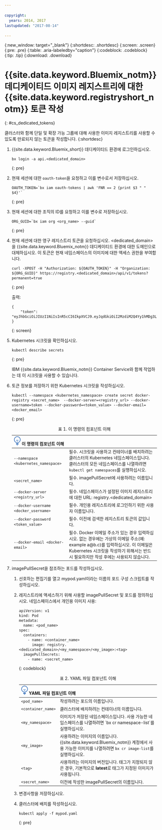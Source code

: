 ```yaml
---

copyright:
  years: 2014, 2017
lastupdated: "2017-08-14"

---
```


{:new_window: target="_blank"}
{:shortdesc: .shortdesc}
{:screen: .screen}
{:pre: .pre}
{:table: .aria-labeledby="caption"}
{:codeblock: .codeblock}
{:tip: .tip} 
{:download: .download}


# {{site.data.keyword.Bluemix_notm}} 데디케이티드 이미지 레지스트리에 대한 {{site.data.keyword.registryshort_notm}} 토큰 작성
{: #cs_dedicated_tokens}

클러스터와 함께 단일 및 확장 가능 그룹에 대해 사용한 이미지 레지스트리를 사용할 수 있도록 만료되지 않는 토큰을 작성합니다.
{:shortdesc}

1.  {{site.data.keyword.Bluemix_short}} 데디케이티드 환경에 로그인하십시오. 

    ```
    bx login -a api.<dedicated_domain>
    ```
    {: pre}

2.  현재 세션에 대한 `oauth-token`을 요청하고 이를 변수로서 저장하십시오. 

    ```
    OAUTH_TOKEN=`bx iam oauth-tokens | awk 'FNR == 2 {print $3 " " $4}'`
    ```
    {: pre}

3.  현재 세션에 대한 조직의 ID를 요청하고 이를 변수로 저장하십시오. 

    ```
    ORG_GUID=`bx iam org <org_name> --guid`
    ```
    {: pre}

4.  현재 세션에 대한 영구 레지스트리 토큰을 요청하십시오. <dedicated_domain>을 {{site.data.keyword.Bluemix_notm}} 데디케이티드 환경에 대한 도메인으로 대체하십시오. 이 토큰은 현재 네임스페이스의 이미지에 대한 액세스 권한을 부여합니다. 

    ```
    curl -XPOST -H "Authorization: ${OAUTH_TOKEN}" -H "Organization: ${ORG_GUID}" https://registry.<dedicated_domain>/api/v1/tokens?permanent=true
    ```
    {: pre}

    출력:

    ```
    {
        "token": "eyJhbGciOiJIUzI1NiIsInR5cCI6IkpXVCJ9.eyJqdGkiOiI2MzdiM2Q4Yy1hMDg3LTVhZjktYTYzNi0xNmU3ZWZjNzA5NjciLCJpc3MiOiJyZWdpc3RyeS5jZnNkZWRpY2F0ZWQxLnVzLXNvdXRoLmJsdWVtaXgubmV0"
    }
    ```
    {: screen}

5.  Kubernetes 시크릿을 확인하십시오. 

    ```
    kubectl describe secrets
    ```
    {: pre}

    IBM {{site.data.keyword.Bluemix_notm}} Container Service와 함께 작업하는 데 이 시크릿을 사용할 수 있습니다.

6.  토큰 정보를 저장하기 위한 Kubernetes 시크릿을 작성하십시오. 

    ```
    kubectl --namespace <kubernetes_namespace> create secret docker-registry <secret_name>  --docker-server=<registry_url> --docker-username=token --docker-password=<token_value> --docker-email=<docker_email>
    ```
    {: pre}
    
    <table>
    <caption>표 1. 이 명령의 컴포넌트 이해</caption>
    <thead>
    <th colspan=2><img src="images/idea.png"/> 이 명령의 컴포넌트 이해</th>
    </thead>
    <tbody>
    <tr>
    <td><code>--namespace &lt;kubernetes_namespace&gt;</code></td>
    <td>필수. 시크릿을 사용하고 컨테이너를 배치하려는 클러스터의 Kubernetes 네임스페이스입니다. 클러스터의 모든 네임스페이스를 나열하려면 <code>kubectl get namespaces</code>를 실행하십시오. </td> 
    </tr>
    <tr>
    <td><code>&lt;secret_name&gt;</code></td>
    <td>필수. imagePullSecret에 사용하려는 이름입니다. </td> 
    </tr>
    <tr>
    <td><code>--docker-server &lt;registry_url&gt;</code></td>
    <td>필수. 네임스페이스가 설정된 이미지 레지스트리에 대한 URL: registry.&lt;dedicated_domain&gt;</li></ul></td> 
    </tr>
    <tr>
    <td><code>--docker-username &lt;docker_username&gt;</code></td>
    <td>필수. 개인용 레지스트리에 로그인하기 위한 사용자 이름입니다. </td> 
    </tr>
    <tr>
    <td><code>--docker-password &lt;token_value&gt;</code></td>
    <td>필수. 이전에 검색한 레지스트리 토큰의 값입니다. </td> 
    </tr>
    <tr>
    <td><code>--docker-email &lt;docker-email&gt;</code></td>
    <td>필수. Docker 이메일 주소가 있는 경우 입력하십시오. 없는 경우에는 가상의 이메일 주소(예: example a@b.c)를 입력하십시오. 이 이메일은 Kubernetes  시크릿을 작성하기 위해서는 반드시 필요하지만 작성 후에는 사용되지 않습니다. </td> 
    </tr>
    </tbody></table>

7.  imagePullSecret을 참조하는 포드를 작성하십시오. 

    1.  선호하는 편집기를 열고 mypod.yaml이라는 이름의 포드 구성 스크립트를 작성하십시오. 
    2.  레지스트리에 액세스하기 위해 사용할 imagePullSecret 및 포드를 정의하십시오. 네임스페이스에서 개인용 이미지 사용: 

        ```
        apiVersion: v1
        kind: Pod
        metadata:
          name: <pod_name>
        spec:
          containers:
            - name: <container_name>
              image: registry.<dedicated_domain>/<my_namespace>/<my_image>:<tag>  
          imagePullSecrets:
            - name: <secret_name>
        ```
        {: codeblock}

        <table>
        <caption>표 2. YAML 파일 컴포넌트 이해</caption>
        <thead>
        <th colspan=2><img src="images/idea.png"/> YAML 파일 컴포넌트 이해</th>
        </thead>
        <tbody>
        <tr>
        <td><code>&lt;pod_name&gt;</code></td>
        <td>작성하려는 포드의 이름입니다. </td> 
        </tr>
        <tr>
        <td><code>&lt;container_name&gt;</code></td>
        <td>클러스터에 배치하려는 컨테이너의 이름입니다. </td> 
        </tr>
        <tr>
        <td><code>&lt;my_namespace&gt;</code></td>
        <td>이미지가 저장된 네임스페이스입니다. 사용 가능한 네임스페이스를 나열하려면 `bx cr namespace-list`를 실행하십시오. </td> 
        </tr>
        <td><code>&lt;my_image&gt;</code></td>
        <td>사용하려는 이미지의 이름입니다. {{site.data.keyword.Bluemix_notm}} 계정에서 사용 가능한 이미지를 나열하려면 <code>bx cr image-list</code>를 실행하십시오. </td> 
        </tr>
        <tr>
        <td><code>&lt;tag&gt;</code></td>
        <td>사용하려는 이미지의 버전입니다. 태그가 지정되지 않은 경우, 기본적으로 <strong>latest</strong>로 태그가 지정된 이미지가 사용됩니다. </td> 
        </tr>
        <tr>
        <td><code>&lt;secret_name&gt;</code></td>
        <td>이전에 작성한 imagePullSecret의 이름입니다. </td> 
        </tr>
        </tbody></table>

    3.  변경사항을 저장하십시오. 

    4.  클러스터에 배치를 작성하십시오. 

          ```
          kubectl apply -f mypod.yaml
          ```
          {: pre}



